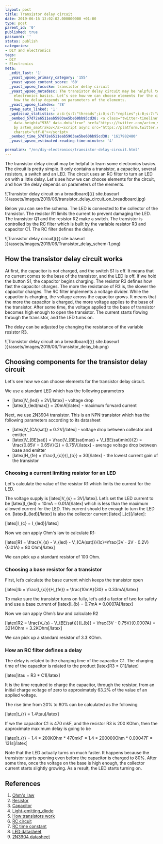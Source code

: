 ```yaml
---
layout: post
title: Transistor delay circuit
date: 2019-06-16 13:02:02.000000000 +01:00
type: post
parent_id: '0'
published: true
password: ''
status: publish
categories:
- DIY and electronics
tags:
- DIY
- Electronics
meta:
  _edit_last: '1'
  _yoast_wpseo_primary_category: '155'
  _yoast_wpseo_content_score: '60'
  _yoast_wpseo_focuskw: transistor delay circuit
  _yoast_wpseo_metadesc: The transistor delay circuit may be helpful to learn some
    electronics basics. Let’s see how we can choose elements for the circuit, and
    how the delay depends on parameters of the elements.
  _yoast_wpseo_linkdex: '78'
  rp4wp_auto_linked: '1'
  _wpdiscuz_statistics: a:4:{s:7:"threads";i:0;s:7:"replies";i:0;s:7:"authors";i:0;s:14:"recent_authors";a:0:{}}
  _oembed_57d72e6511eab5903ae5be60bb95cd38: <a class="twitter-timeline" data-width="625"
    data-height="938" data-dnt="true" href="https://twitter.com/artem_smotrakov?ref_src=twsrc%5Etfw">Tweets
    by artem_smotrakov</a><script async src="https://platform.twitter.com/widgets.js"
    charset="utf-8"></script>
  _oembed_time_57d72e6511eab5903ae5be60bb95cd38: '1617982480'
  _yoast_wpseo_estimated-reading-time-minutes: '4'

permalink: "/en/diy-electronics/transistor-delay-circuit.html"
---
```

<!-- wp:paragraph -->

The transistor delay circuit may be helpful to learn some electronics basics. The circuit is pretty simple. It only contains a transistor, a capacitor, several resistors, a switch and an LED. The circuit uses an RC filter to turn an LED on with a little delay. Let's see how we can choose elements for the circuit, and how the delay depends on parameters of the elements.

<!-- /wp:paragraph -->

<!-- wp:image {"id":3167} -->

![Transistor delay circuit on a breadboard]({{ site.baseurl }}/assets/images/2019/06/transistor_delay_circuit_on_breadboard.jpg)

<!-- /wp:image -->

<!-- wp:more -->  
<!--more-->  
<!-- /wp:more -->

<!-- wp:paragraph -->

Below you can see the schema. The LED is connected to the collector of the transistor. The resistor R1 limits the current to prevent damaging the LED. The transistor Q1 and the resistor R2 make a switch. The transistor is controlled by the RC filter which is built by the variable resistor R3 and capacitor C1. The RC filter defines the delay.

<!-- /wp:paragraph -->

<!-- wp:image {"id":3187,"width":479,"height":443} -->

![Transistor delay circuit]({{ site.baseurl }}/assets/images/2019/06/Transistor_delay_schem-1.png)

<!-- /wp:image -->

<!-- wp:heading -->

## How the transistor delay circuit works

<!-- /wp:heading -->

<!-- wp:paragraph -->

At first, the capacitor is not charged, and the switch S1 is off. It means that no current comes to the base of the transistor, and the LED is off. If we hold the button S1, the capacitor begins charging. The resistor R3 defines how fast the capacitor charges. The more the resistance of R3 is, the slower the capacitor charges. The RC filter implements a voltage divider. While the capacitor is charging, the voltage across the capacitor grows. It means that the more the capacitor is charged, the more voltage applies to the base of the transistor. After some time, the voltage applied to the base of transistor becomes high enough to open the transistor. The current starts flowing through the transistor, and the LED turns on.

<!-- /wp:paragraph -->

<!-- wp:paragraph -->

The delay can be adjusted by changing the resistance of the variable resistor R3.

<!-- /wp:paragraph -->

<!-- wp:image {"id":3182,"width":438,"height":546} -->

![Transistor delay circuit on a breadboard]({{ site.baseurl }}/assets/images/2019/06/Transistor_delay_bb.png)

<!-- /wp:image -->

<!-- wp:heading -->

## Choosing components for the transistor delay circuit

<!-- /wp:heading -->

<!-- wp:paragraph -->

Let's see how we can choose elements for the transistor delay circuit.

<!-- /wp:paragraph -->

<!-- wp:paragraph -->

We use a standard LED which has the following parameters

<!-- /wp:paragraph -->

<!-- wp:list -->

- [latex]V\_{led} = 2V[/latex] - voltage drop 
- [latex]I\_{led(max)} = 20mA[/latex] - maximum forward current

<!-- /wp:list -->

<!-- wp:paragraph -->

Next, we use 2N3904 transistor. This is an NPN transistor which has the following parameters according to its datasheet

<!-- /wp:paragraph -->

<!-- wp:list -->

- [latex]V\_{CA(sat)} = 0.2V[/latex] - voltage drop between collector and emitter
- [latex]V\_{BE(sat)} = \frac{V\_{BE(sat)max} + V\_{BE(sat)min}}{2} = \frac{0.85V + 0.65V}{2} = 0.75V[/latex] - average voltage drop between base and emitter
- [latex]H\_{fe} = \frac{I\_{c}}{I\_{b}} = 30[/latex] - the lowest current gain of the transistor

<!-- /wp:list -->

<!-- wp:heading {"level":3} -->

### Choosing a current limiting resistor for an LED 

<!-- /wp:heading -->

<!-- wp:paragraph -->

Let's calculate the value of the resistor R1 which limits the current for the LED.

<!-- /wp:paragraph -->

<!-- wp:paragraph -->

The voltage supply is [latex]V\_{s} = 3V[/latex]. Let’s set the LED current to be [latex]I\_{led} = 10mA = 0.01A[/latex] which is less than the maximum allowed current for the LED. This current should be enough to turn the LED on. [latex]I\_{led}[/latex] is also the collector current [latex]I\_{c}[/latex]:

<!-- /wp:paragraph -->

<!-- wp:paragraph -->

[latex]I\_{c} = I\_{led}[/latex]

<!-- /wp:paragraph -->

<!-- wp:paragraph -->

Now we can apply Ohm's law to calculate R1:

<!-- /wp:paragraph -->

<!-- wp:paragraph -->

[latex]R1 = \frac{V\_{s} - V\_{led} - V\_{CA(sat)}}{Ic}=\frac{3V - 2V - 0.2V}{0.01A} = 80 Ohm[/latex]

<!-- /wp:paragraph -->

<!-- wp:paragraph -->

We can pick up a standard resistor of 100 Ohm.

<!-- /wp:paragraph -->

<!-- wp:heading {"level":3} -->

### Choosing a base resistor for a transistor

<!-- /wp:heading -->

<!-- wp:paragraph -->

First, let’s calculate the base current which keeps the transistor open

<!-- /wp:paragraph -->

<!-- wp:paragraph -->

[latex]Ib = \frac{I\_{c}}{H\_{fe}} = \frac{10mA}{30} = 0.33mA[/latex]

<!-- /wp:paragraph -->

<!-- wp:paragraph -->

To make sure the transistor turns on fully, let’s add a factor of two for safety and use a base current of [latex]I\_{b} = 0.7mA = 0.0007A[/latex]

<!-- /wp:paragraph -->

<!-- wp:paragraph -->

Now we can apply Ohm’s law and calculate R2

<!-- /wp:paragraph -->

<!-- wp:paragraph -->

[latex]R2 = \frac{V\_{s} - V\_{BE(sat)}}{I\_{b}} = \frac{3V - 0.75V}{0.0007A} = 3214Ohm = 3.2KOhm[/latex]

<!-- /wp:paragraph -->

<!-- wp:paragraph -->

We can pick up a standard resistor of 3.3 KOhm.

<!-- /wp:paragraph -->

<!-- wp:heading {"level":3} -->

### How an RC filter defines a delay

<!-- /wp:heading -->

<!-- wp:paragraph -->

The delay is related to the charging time of the capacitor C1. The charging time of the capacitor is related to the product [latex]R3 \* C1[/latex]

<!-- /wp:paragraph -->

<!-- wp:paragraph -->

[latex]\tau = R3 \* C1[/latex]

<!-- /wp:paragraph -->

<!-- wp:paragraph -->

It is the time required to charge the capacitor, through the resistor, from an initial charge voltage of zero to approximately 63.2% of the value of an applied voltage.

<!-- /wp:paragraph -->

<!-- wp:paragraph -->

The rise time from 20% to 80% can be calculated as the following

<!-- /wp:paragraph -->

<!-- wp:paragraph -->

[latex]t\_{r} = 1.4\tau[/latex]

<!-- /wp:paragraph -->

<!-- wp:paragraph -->

If we the capacitor C1 is 470 mkF, and the resistor R3 is 200 KOhm, then the approximate maximum delay is going to be

<!-- /wp:paragraph -->

<!-- wp:paragraph -->

[latex]t\_{r} = 1.4 \* 200KOhm \* 470mkF = 1.4 \* 200000Ohm \* 0.00047F = 131s[/latex]

<!-- /wp:paragraph -->

<!-- wp:paragraph -->

Note that the LED actually turns on much faster. It happens because the transistor starts opening even before the capacitor is charged to 80%. After some time, once the voltage on the base is high enough, the collector current starts slightly growing. As a result, the LED starts turning on.

<!-- /wp:paragraph -->

<!-- wp:heading -->

## References

<!-- /wp:heading -->

<!-- wp:list {"ordered":true} -->

1. [Ohm's\_law](https://en.wikipedia.org/wiki/Ohm%27s_law)
2. [Resistor](https://en.wikipedia.org/wiki/Resistor)
3. [Capacitor](https://en.wikipedia.org/wiki/Capacitor)
4. [Light-emitting\_diode](https://en.wikipedia.org/wiki/Light-emitting_diode)
5. [How transistors work](https://www.build-electronic-circuits.com/how-transistors-work/)
6. [RC circuit](https://en.wikipedia.org/wiki/RC_circuit)
7. [RC time constant](https://en.wikipedia.org/wiki/RC_time_constant)
8. [LED datasheet](https://www.sparkfun.com/datasheets/Components/YSL-R596CR3G4B5C-C10.pdf)
9. [2N3904 datasheet](https://www.onsemi.com/pub/Collateral/2N3903-D.PDF)

<!-- /wp:list -->

